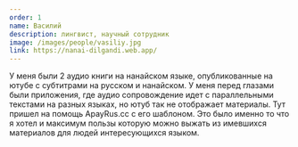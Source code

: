 ```yaml
---
order: 1
name: Василий
description: лингвист, научный сотрудник
image: /images/people/vasiliy.jpg
link: https://nanai-dilgandi.web.app/
---
```


У меня были 2 аудио книги на нанайском языке, опубликованные на ютубе с субтитрами на русском и нанайском. У меня перед глазами были приложения, где аудио сопровождение идет с параллельными текстами на разных языках, но ютуб так не отображает материалы. Тут пришел на помощь ApayRus.cc с его шаблоном. Это было именно то что я хотел и максимум пользы которую можно выжать из имевшихся материалов для людей интересующихся языком.
